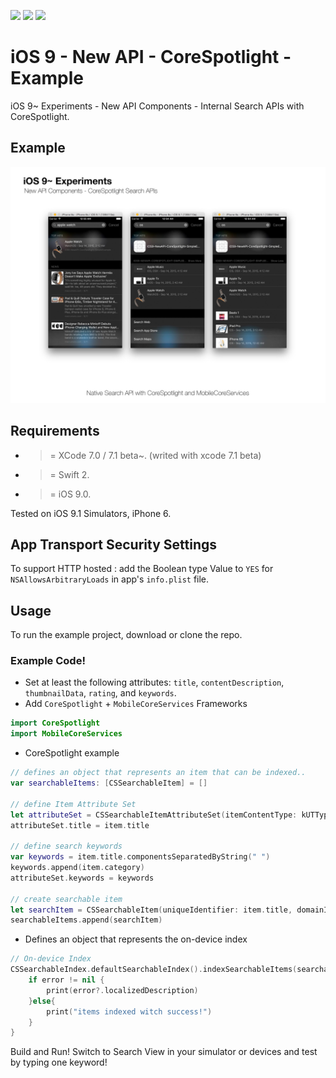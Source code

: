 ![](https://img.shields.io/badge/build-pass-brightgreen.svg?style=flat-square)
![](https://img.shields.io/badge/platform-iOS9+-ff69b4.svg?style=flat-square)
![](https://img.shields.io/badge/Require-XCode7-lightgrey.svg?style=flat-square)


# iOS 9 - New API - CoreSpotlight - Example
iOS 9~ Experiments - New API Components - Internal Search APIs with CoreSpotlight.

## Example

![](https://raw.githubusercontent.com/Sweefties/iOS9-NewAPI-CoreSpotlight-Example/master/source/iPhone6S_Simulator2x-CoreSpotlight.jpg)


## Requirements

- >= XCode 7.0 / 7.1 beta~. (writed with xcode 7.1 beta)
- >= Swift 2.
- >= iOS 9.0.

Tested on iOS 9.1 Simulators, iPhone 6.


## App Transport Security Settings

To support HTTP hosted : add the Boolean type Value to `YES` for `NSAllowsArbitraryLoads` in app's `info.plist` file.


## Usage

To run the example project, download or clone the repo.


### Example Code!


- Set at least the following attributes: `title`, `contentDescription`, `thumbnailData`, `rating`, and `keywords`.
- Add `CoreSpotlight` + `MobileCoreServices` Frameworks

```swift
import CoreSpotlight
import MobileCoreServices
```

- CoreSpotlight example
```swift
// defines an object that represents an item that can be indexed..
var searchableItems: [CSSearchableItem] = []

// define Item Attribute Set
let attributeSet = CSSearchableItemAttributeSet(itemContentType: kUTTypeItem as String)
attributeSet.title = item.title

// define search keywords
var keywords = item.title.componentsSeparatedByString(" ")
keywords.append(item.category)
attributeSet.keywords = keywords

// create searchable item
let searchItem = CSSearchableItem(uniqueIdentifier: item.title, domainIdentifier: "domain-id", attributeSet: attributeSet)
searchableItems.append(searchItem)

```

- Defines an object that represents the on-device index
```swift
// On-device Index
CSSearchableIndex.defaultSearchableIndex().indexSearchableItems(searchableItems) { (error) -> Void in
    if error != nil {
        print(error?.localizedDescription)
    }else{
        print("items indexed witch success!")
    }
}
```


Build and Run!
Switch to Search View in your simulator or devices and test by typing one keyword!
